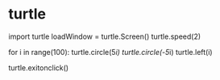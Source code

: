 # turtle



import turtle
loadWindow = turtle.Screen()
turtle.speed(2)
 
for i in range(100):
    turtle.circle(5*i)
    turtle.circle(-5*i)
    turtle.left(i)
 
turtle.exitonclick()
